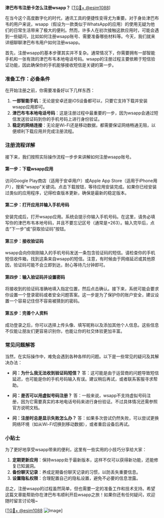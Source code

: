 **津巴布韦注册卡怎么注册wsapp？** [[TG💪+ @esim1088](https://t.me/s/esim1088)]

在当今这个高度数字化的时代，通讯工具的便捷性变得尤为重要。对于身处津巴布韦的用户来说，wsapp（假设为一款类似于WhatsApp的应用）的使用无疑为他们的日常生活带来了极大的便利。然而，许多人在初次接触这款应用时，可能会遇到一些疑问，比如如何注册wsapp账号、需要准备哪些材料等。今天，我们就来详细聊聊津巴布韦用户如何注册wsapp。

首先，注册wsapp的基本步骤其实并不复杂。通常情况下，你需要拥有一部智能手机和一张有效的津巴布韦本地电话号码。wsapp的注册过程主要依赖于短信验证功能，因此确保你的手机能够接收短信是关键的第一步。

### 准备工作：必备条件

在开始注册之前，你需要准备好以下几样东西：

1. **一部智能手机**：无论是安卓还是iOS设备都可以，只要它支持下载并安装wsapp应用即可。
2. **津巴布韦本地电话号码**：这是注册过程中最重要的一步，因为wsapp会通过短信发送验证码到你的手机号码上进行身份验证。
3. **稳定的网络连接**：无论是Wi-Fi还是移动数据，都需要保证网络畅通无阻，以便顺利下载应用并完成注册流程。

### 注册流程详解

接下来，我们按照实际操作流程一步步来讲解如何注册wsapp账号。

#### 第一步：下载wsapp应用

访问Google Play商店（适用于安卓用户）或Apple App Store（适用于iPhone用户），搜索“wsapp”关键词。点击下载按钮，等待应用安装完成。如果你已经安装过类似的应用程序，记得检查版本更新，确保是最新的稳定版本。

#### 第二步：打开应用并输入手机号码

安装完成后，打开wsapp应用。系统会提示你输入手机号码。在这里，请务必填写你的津巴布韦本地号码，并且不要忘记区号（通常是+263）。输入完毕后，点击“下一步”或“获取验证码”按钮。

#### 第三步：接收验证码

wsapp会向你刚刚输入的手机号码发送一条包含验证码的短信。请检查你的手机短信收件箱，找到这条来自wsapp的短信。注意，有时候由于网络延迟或其他原因，验证码可能不会立即到达，耐心等待几分钟即可。

#### 第四步：输入验证码并设置密码

将接收到的验证码准确地填入指定位置，然后点击确认。接下来，系统可能会要求你设置一个登录密码或者安全问题答案。这一步是为了保护你的账户安全，建议设置一个容易记住但不容易被猜到的密码。

#### 第五步：完善个人资料

成功登录之后，你可以选择上传头像、填写昵称以及添加其他个人信息。这些信息不仅能让朋友们更容易识别你，也能让你的社交体验更加丰富。

### 常见问题解答

当然，在实际操作中，难免会遇到各种各样的问题。以下是一些常见的疑问及其解决办法：

- **问：为什么我无法收到验证码短信？**
  答：这可能是由于运营商的问题导致短信延迟，也可能是你的手机号码输入有误。建议稍后再试，或者联系客服寻求帮助。

- **问：是否可以用虚拟号码注册？**
  答：一般来说，wsapp不支持虚拟号码注册，因为它需要真实的本地电话号码来进行身份验证。不过具体情况还需参照官方说明文档。

- **问：注册时总是显示失败怎么办？**
  答：如果多次尝试仍然失败，可以尝试更换网络环境（如从Wi-Fi切换到移动数据），或者重启设备后再试。

### 小贴士

为了更好地享受wsapp带来的便利，这里有一些实用的小技巧分享给大家：

1. **定期更新应用**：保持wsapp处于最新版本，这样不仅可以获得新功能，还能修复已知漏洞。
2. **备份聊天记录**：养成定期备份聊天记录的习惯，以防丢失重要信息。
3. **设置隐私权限**：合理配置自己的隐私设置，避免不必要的信息泄露。

总之，注册wsapp的过程虽然简单，但也需要一定的准备工作和技术支持。希望这篇文章能帮助你在津巴布韦顺利开启wsapp之旅！如果你还有任何疑问，欢迎随时留言讨论哦~

[[TG💪+ @esim1088](https://t.me/s/esim1088) ![Image](https://i.postimg.cc/4NQfJmqS/Snipaste-2025-05-13-00-14-12.png)]